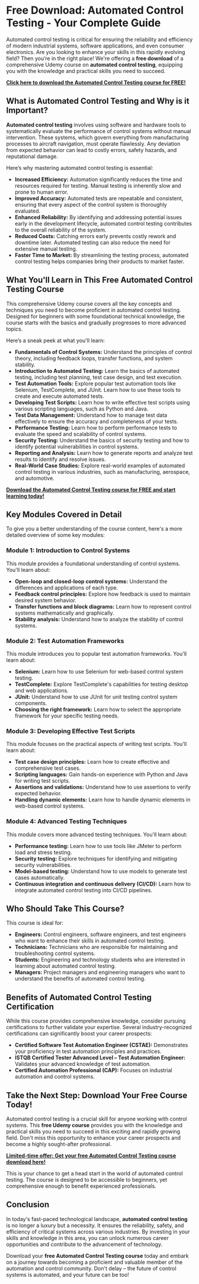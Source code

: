 # Free Download: Automated Control Testing - Your Complete Guide

Automated control testing is critical for ensuring the reliability and efficiency of modern industrial systems, software applications, and even consumer electronics. Are you looking to enhance your skills in this rapidly evolving field? Then you’re in the right place! We're offering a **free download** of a comprehensive Udemy course on **automated control testing**, equipping you with the knowledge and practical skills you need to succeed.

[**Click here to download the Automated Control Testing course for FREE!**](https://udemywork.com/automated-control-testing)

## What is Automated Control Testing and Why is it Important?

**Automated control testing** involves using software and hardware tools to systematically evaluate the performance of control systems without manual intervention. These systems, which govern everything from manufacturing processes to aircraft navigation, must operate flawlessly. Any deviation from expected behavior can lead to costly errors, safety hazards, and reputational damage.

Here’s why mastering automated control testing is essential:

*   **Increased Efficiency:** Automation significantly reduces the time and resources required for testing. Manual testing is inherently slow and prone to human error.
*   **Improved Accuracy:** Automated tests are repeatable and consistent, ensuring that every aspect of the control system is thoroughly evaluated.
*   **Enhanced Reliability:** By identifying and addressing potential issues early in the development lifecycle, automated control testing contributes to the overall reliability of the system.
*   **Reduced Costs:** Catching errors early prevents costly rework and downtime later. Automated testing can also reduce the need for extensive manual testing.
*   **Faster Time to Market:** By streamlining the testing process, automated control testing helps companies bring their products to market faster.

## What You'll Learn in This Free Automated Control Testing Course

This comprehensive Udemy course covers all the key concepts and techniques you need to become proficient in automated control testing. Designed for beginners with some foundational technical knowledge, the course starts with the basics and gradually progresses to more advanced topics.

Here’s a sneak peek at what you'll learn:

*   **Fundamentals of Control Systems:** Understand the principles of control theory, including feedback loops, transfer functions, and system stability.
*   **Introduction to Automated Testing:** Learn the basics of automated testing, including test planning, test case design, and test execution.
*   **Test Automation Tools:** Explore popular test automation tools like Selenium, TestComplete, and JUnit. Learn how to use these tools to create and execute automated tests.
*   **Developing Test Scripts:** Learn how to write effective test scripts using various scripting languages, such as Python and Java.
*   **Test Data Management:** Understand how to manage test data effectively to ensure the accuracy and completeness of your tests.
*   **Performance Testing:** Learn how to perform performance tests to evaluate the speed and scalability of control systems.
*   **Security Testing:** Understand the basics of security testing and how to identify potential vulnerabilities in control systems.
*   **Reporting and Analysis:** Learn how to generate reports and analyze test results to identify and resolve issues.
*   **Real-World Case Studies:** Explore real-world examples of automated control testing in various industries, such as manufacturing, aerospace, and automotive.

[**Download the Automated Control Testing course for FREE and start learning today!**](https://udemywork.com/automated-control-testing)

## Key Modules Covered in Detail

To give you a better understanding of the course content, here's a more detailed overview of some key modules:

### Module 1: Introduction to Control Systems

This module provides a foundational understanding of control systems. You'll learn about:

*   **Open-loop and closed-loop control systems:** Understand the differences and applications of each type.
*   **Feedback control principles:** Explore how feedback is used to maintain desired system behavior.
*   **Transfer functions and block diagrams:** Learn how to represent control systems mathematically and graphically.
*   **Stability analysis:** Understand how to analyze the stability of control systems.

### Module 2: Test Automation Frameworks

This module introduces you to popular test automation frameworks. You'll learn about:

*   **Selenium:** Learn how to use Selenium for web-based control system testing.
*   **TestComplete:** Explore TestComplete's capabilities for testing desktop and web applications.
*   **JUnit:** Understand how to use JUnit for unit testing control system components.
*   **Choosing the right framework:** Learn how to select the appropriate framework for your specific testing needs.

### Module 3: Developing Effective Test Scripts

This module focuses on the practical aspects of writing test scripts. You'll learn about:

*   **Test case design principles:** Learn how to create effective and comprehensive test cases.
*   **Scripting languages:** Gain hands-on experience with Python and Java for writing test scripts.
*   **Assertions and validations:** Understand how to use assertions to verify expected behavior.
*   **Handling dynamic elements:** Learn how to handle dynamic elements in web-based control systems.

### Module 4: Advanced Testing Techniques

This module covers more advanced testing techniques. You'll learn about:

*   **Performance testing:** Learn how to use tools like JMeter to perform load and stress testing.
*   **Security testing:** Explore techniques for identifying and mitigating security vulnerabilities.
*   **Model-based testing:** Understand how to use models to generate test cases automatically.
*   **Continuous integration and continuous delivery (CI/CD):** Learn how to integrate automated control testing into CI/CD pipelines.

## Who Should Take This Course?

This course is ideal for:

*   **Engineers:** Control engineers, software engineers, and test engineers who want to enhance their skills in automated control testing.
*   **Technicians:** Technicians who are responsible for maintaining and troubleshooting control systems.
*   **Students:** Engineering and technology students who are interested in learning about automated control testing.
*   **Managers:** Project managers and engineering managers who want to understand the benefits of automated control testing.

## Benefits of Automated Control Testing Certification

While this course provides comprehensive knowledge, consider pursuing certifications to further validate your expertise. Several industry-recognized certifications can significantly boost your career prospects:

*   **Certified Software Test Automation Engineer (CSTAE):** Demonstrates your proficiency in test automation principles and practices.
*   **ISTQB Certified Tester Advanced Level – Test Automation Engineer:** Validates your advanced knowledge of test automation.
*   **Certified Automation Professional (CAP):** Focuses on industrial automation and control systems.

## Take the Next Step: Download Your Free Course Today!

Automated control testing is a crucial skill for anyone working with control systems. This **free Udemy course** provides you with the knowledge and practical skills you need to succeed in this exciting and rapidly growing field. Don't miss this opportunity to enhance your career prospects and become a highly sought-after professional.

[**Limited-time offer: Get your free Automated Control Testing course download here!**](https://udemywork.com/automated-control-testing)

This is your chance to get a head start in the world of automated control testing. The course is designed to be accessible to beginners, yet comprehensive enough to benefit experienced professionals.

## Conclusion

In today's fast-paced technological landscape, **automated control testing** is no longer a luxury but a necessity. It ensures the reliability, safety, and efficiency of critical systems across various industries. By investing in your skills and knowledge in this area, you can unlock numerous career opportunities and contribute to the advancement of technology.

Download your **free Automated Control Testing course** today and embark on a journey towards becoming a proficient and valuable member of the automation and control community. Don't delay – the future of control systems is automated, and your future can be too!
